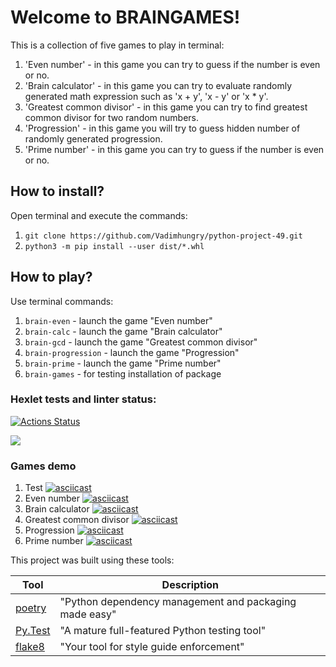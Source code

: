 # Welcome to BRAINGAMES!

This is a collection of five games to play in terminal:
1. 'Even number' - in this game you can try to guess if the number is even or no.
2. 'Brain calculator' - in this game you can try to evaluate randomly generated math expression such as 'x + y', 'x - y' or 'x * y'.  
3. 'Greatest common divisor' - in this game you can try to find greatest common divisor for two random numbers.
4. 'Progression' - in this game you will try to guess hidden number of randomly generated progression.
5. 'Prime number' - in this game you can try to guess if the number is even or no.

## How to install?

Open terminal and execute the commands:

1. `git clone https://github.com/Vadimhungry/python-project-49.git`
2. `python3 -m pip install --user dist/*.whl`

## How to play?

Use terminal commands: 
1. `brain-even` - launch the game "Even number"
2. `brain-calc` - launch the game "Brain calculator"
3. `brain-gcd` - launch the game "Greatest common divisor"
4. `brain-progression` -  launch the game "Progression"
5. `brain-prime` - launch the game "Prime number"
6. `brain-games` - for testing installation of package

### Hexlet tests and linter status:
[![Actions Status](https://github.com/Vadimhungry/python-project-49/workflows/hexlet-check/badge.svg)](https://github.com/Vadimhungry/python-project-49/actions)

<a href="https://codeclimate.com/github/Vadimhungry/python-project-49/maintainability"><img src="https://api.codeclimate.com/v1/badges/95c63a6530cfe1d4ea5d/maintainability" /></a>

### Games demo
1. Test
[![asciicast](https://asciinema.org/a/ugmgV96XeD7l0xbxBcVxaO5sf.svg)](https://asciinema.org/a/ugmgV96XeD7l0xbxBcVxaO5sf)
2. Even number
[![asciicast](https://asciinema.org/a/wTvtd7hxfGJ3vgBSXPrt7BrHV.svg)](https://asciinema.org/a/wTvtd7hxfGJ3vgBSXPrt7BrHV)
3. Brain calculator
[![asciicast](https://asciinema.org/a/HqaSQNhNcPhU4JS5XDrssKWOd.svg)](https://asciinema.org/a/HqaSQNhNcPhU4JS5XDrssKWOd)
4. Greatest common divisor
[![asciicast](https://asciinema.org/a/SF3JcSmdD5DFP5XrAqRKqMVSA.svg)](https://asciinema.org/a/SF3JcSmdD5DFP5XrAqRKqMVSA)
5. Progression
[![asciicast](https://asciinema.org/a/LCHFtr9kanvUnsyLLdORZjRSk.svg)](https://asciinema.org/a/LCHFtr9kanvUnsyLLdORZjRSk)
6. Prime number
[![asciicast](https://asciinema.org/a/NU94wE92TvEswTJDN2Op3iQCv.svg)](https://asciinema.org/a/NU94wE92TvEswTJDN2Op3iQCv)

This project was built using these tools:

| Tool                                                                        | Description                                             |
|-----------------------------------------------------------------------------|---------------------------------------------------------|
| [poetry](https://python-poetry.org/)                                        | "Python dependency management and packaging made easy"  |
| [Py.Test](https://pytest.org)                                               | "A mature full-featured Python testing tool"            |
| [flake8](https://flake8.pycqa.org/)                                         | "Your tool for style guide enforcement" |